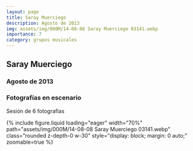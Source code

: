 ```yaml
---
layout: page
title: Saray Muerciego 
description: Agosto de 2013
img: assets/img/000M/14-08-08 Saray Muerciego 03141.webp
importance: 7
category: grupos musicales
---
```


## Saray Muerciego 
### Agosto de 2013
### Fotografías en escenario
Sesión de 6 fotografías

<div class="text-center">
{% include figure.liquid loading="eager" width="70%" path="assets/img/000M/14-08-08 Saray Muerciego 03141.webp" class="rounded z-depth-0 w-30" style="display: block; margin: 0 auto;" zoomable=true %}   
</div>


